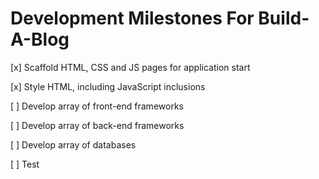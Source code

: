 # Development Milestones For Build-A-Blog #

[x] Scaffold HTML, CSS and JS pages for application start

[x] Style HTML, including JavaScript inclusions

[ ] Develop array of front-end frameworks

[ ] Develop array of back-end frameworks

[ ] Develop array of databases

[ ] Test
